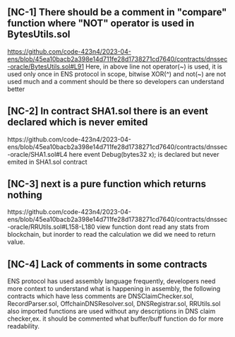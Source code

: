 <h2>[NC-1] There should be a comment in "compare" function where "NOT" operator is used in BytesUtils.sol  </h2>

https://github.com/code-423n4/2023-04-ens/blob/45ea10bacb2a398e14d711fe28d1738271cd7640/contracts/dnssec-oracle/BytesUtils.sol#L91
Here, in above line not operator(~) is used, it is used only once in ENS protocol in scope, bitwise XOR(^) and not(~) are not used much and a comment should be there so developers can understand better


<h2>[NC-2] In contract SHA1.sol there is an event declared which is never emited  </h2>
 https://github.com/code-423n4/2023-04-ens/blob/45ea10bacb2a398e14d711fe28d1738271cd7640/contracts/dnssec-oracle/SHA1.sol#L4
here  event Debug(bytes32 x); is declared but never emited in SHA1.sol contract

<h2>[NC-3] next is a pure function which returns nothing</h2>
https://github.com/code-423n4/2023-04-ens/blob/45ea10bacb2a398e14d711fe28d1738271cd7640/contracts/dnssec-oracle/RRUtils.sol#L158-L180
view function dont read any stats from blockchain, but inorder to read the calculation we did we need to return value.

<h2>[NC-4] Lack of comments in some contracts</h2>
ENS protocol has used assembly language frequently, developers need more context to understand what is happening in assembly, the following contracts which have less comments are DNSClaimChecker.sol, RecordParser.sol, OffchainDNSResolver.sol, DNSRegistrar.sol, RRUtils.sol
also imported functions are used without any descriptions in DNS claim checker,ex. it should be commented what buffer/buff function do for more readability.